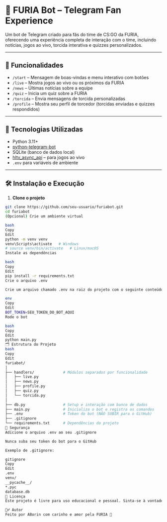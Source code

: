# 🤖 FURIA Bot – Telegram Fan Experience

Um bot de Telegram criado para fãs do time de CS:GO da FURIA, oferecendo uma experiência completa de interação com o time, incluindo notícias, jogos ao vivo, torcida interativa e quizzes personalizados.

---

## 🚀 Funcionalidades

- `/start` – Mensagem de boas-vindas e menu interativo com botões
- `/live` – Mostra jogos ao vivo ou os próximos da FURIA
- `/news` – Últimas notícias sobre a equipe
- `/quiz` – Inicia um quiz sobre a FURIA
- `/torcida` – Envia mensagens de torcida personalizadas
- `/profile` – Mostra seu perfil de torcedor (torcidas enviadas e quizzes respondidos)

---

## 🧰 Tecnologias Utilizadas

- Python 3.11+
- [python-telegram-bot](https://github.com/python-telegram-bot/python-telegram-bot)
- SQLite (banco de dados local)
- [hltv_async_api](https://pypi.org/project/hltv-async-api/) – para jogos ao vivo
- `.env` para variáveis de ambiente

---

## 🛠️ Instalação e Execução

1. **Clone o projeto**

```bash
git clone https://github.com/seu-usuario/furiabot.git
cd furiabot
(Opcional) Crie um ambiente virtual

bash
Copy
Edit
python -m venv venv
venv\Scripts\activate   # Windows
# source venv/bin/activate   # Linux/macOS
Instale as dependências

bash
Copy
Edit
pip install -r requirements.txt
Crie o arquivo .env

Crie um arquivo chamado .env na raiz do projeto com o seguinte conteúdo:

env
Copy
Edit
BOT_TOKEN=SEU_TOKEN_DO_BOT_AQUI
Rode o bot

bash
Copy
Edit
python main.py
🗂️ Estrutura do Projeto
bash
Copy
Edit
furiabot/
│
├── handlers/             # Módulos separados por funcionalidade
│   ├── live.py
│   ├── news.py
│   ├── profile.py
│   ├── quiz.py
│   └── torcida.py
│
├── db.py                 # Setup e interação com banco de dados
├── main.py               # Inicializa o bot e registra os comandos
├── .env                  # Token do bot (NÃO SUBIR para o GitHub)
├── .gitignore
└── requirements.txt      # Dependências do projeto
🛑 Segurança
Adicione o arquivo .env ao seu .gitignore

Nunca suba seu token do bot para o GitHub

Exemplo de .gitignore:

gitignore
Copy
Edit
.env
venv/
__pycache__/
*.pyc
database.db
📄 Licença
Este projeto é livre para uso educacional e pessoal. Sinta-se à vontade para modificar e expandir.

🙋‍♂️ Autor
Feito por ABorin com carinho e amor pela FURIA 🖤
